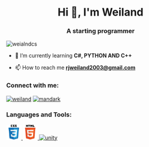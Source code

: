 <h1 align="center">Hi 👋, I'm Weiland</h1>
<h3 align="center">A starting programmer</h3>

<p align="left"> <img src="https://komarev.com/ghpvc/?username=weialndcs&label=Profile%20views&color=0e75b6&style=flat" alt="weialndcs" /> </p>

- 🌱 I’m currently learning **C#, PYTHON AND C++**

- 📫 How to reach me **rjweiland2003@gmail.com**

<h3 align="left">Connect with me:</h3>
<p align="left">
<a href="https://linkedin.com/in/weiland" target="blank"><img align="center" src="https://raw.githubusercontent.com/rahuldkjain/github-profile-readme-generator/master/src/images/icons/Social/linked-in-alt.svg" alt="weiland" height="30" width="40" /></a>
<a href="https://kaggle.com/mandark" target="blank"><img align="center" src="https://raw.githubusercontent.com/rahuldkjain/github-profile-readme-generator/master/src/images/icons/Social/kaggle.svg" alt="mandark" height="30" width="40" /></a>
</p>

<h3 align="left">Languages and Tools:</h3>
<p align="left"> <a href="https://www.w3schools.com/css/" target="_blank" rel="noreferrer"> <img src="https://raw.githubusercontent.com/devicons/devicon/master/icons/css3/css3-original-wordmark.svg" alt="css3" width="40" height="40"/> </a> <a href="https://www.w3.org/html/" target="_blank" rel="noreferrer"> <img src="https://raw.githubusercontent.com/devicons/devicon/master/icons/html5/html5-original-wordmark.svg" alt="html5" width="40" height="40"/> </a> <a href="https://unity.com/" target="_blank" rel="noreferrer"> <img src="https://www.vectorlogo.zone/logos/unity3d/unity3d-icon.svg" alt="unity" width="40" height="40"/> </a> </p>
